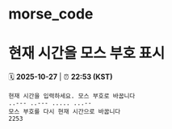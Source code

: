 # morse_code
# 현재 시간을 모스 부호 표시
<!-- MORSE_TIME_START -->
🗓️ **2025-10-27** | ⏰ **22:53 (KST)**

```
현재 시간을 입력하세요. 모스 부호로 바꿉니다
..--- ..--- ..... ...--
모스 부호를 다시 현재 시간으로 바꿉니다
2253
```
<!-- MORSE_TIME_END -->
